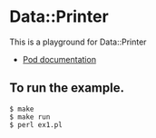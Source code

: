 # Data::Printer

This is a playground for Data::Printer
- [Pod documentation](https://metacpan.org/pod/Data::Printer)

## To run the example.
```
$ make
$ make run
$ perl ex1.pl
```
